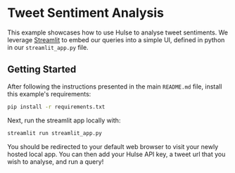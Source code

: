 # Tweet Sentiment Analysis
This example showcases how to use Hulse to analyse tweet sentiments. We leverage [Streamlit](https://streamlit.io/) to embed our queries into a simple UI, defined in python in our `streamlit_app.py` file.

## Getting Started

After following the instructions presented in the main `README.md` file, install this example's requirements:
```bash
pip install -r requirements.txt
```

Next, run the streamlit app locally with:
```bash
streamlit run streamlit_app.py
```

You should be redirected to your default web browser to visit your newly hosted local app. You can then add your Hulse API key, a tweet url that you wish to analyse, and run a query!
